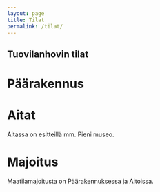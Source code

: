 ```yaml
---
layout: page
title: Tilat
permalink: /tilat/
---
```


Tuovilanhovin tilat
-------------------

Päärakennus
===========

Aitat
=====
Aitassa on esitteillä mm. Pieni museo.

Majoitus
========
Maatilamajoitusta on Päärakennuksessa ja Aitoissa.